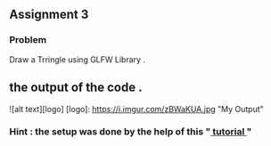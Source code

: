 ## Assignment 3
### Problem
Draw a Trringle using GLFW Library .
## the output of the code .
![alt text][logo]
[logo]: https://i.imgur.com/zBWaKUA.jpg "My Output"
### Hint : the setup was done by the help of this "[ tutorial ](https://www.youtube.com/watch?v=k9LDF016_1A&feature=youtu.be&fbclid=IwAR30aIgV3TAp4mKuRrFw_PlRCOl7CvsfcCccLP_bqVaXPXPO54MeUC59J_E)"

